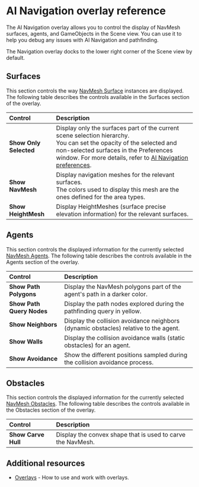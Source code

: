 # AI Navigation overlay reference 
  
The AI Navigation overlay allows you to control the display of NavMesh surfaces, agents, and GameObjects in the Scene view. You can use it to help you debug any issues with AI Navigation and pathfinding.
  
The Navigation overlay docks to the lower right corner of the Scene view by default.
  
## Surfaces
This section controls the way [NavMesh Surface](NavMeshSurface) instances are displayed. The following table describes the controls available in the Surfaces section of the overlay.
  
| **Control**             | **Description**           |
| :---------------------- | :------------------------ |
| **Show Only Selected**  | Display only the surfaces part of the current scene selection hierarchy.<br/> You can set the opacity of the selected and non-selected surfaces in the Preferences window. For more details, refer to [AI Navigation preferences](NavEditorPreferences.md). |
| **Show NavMesh**        | Display navigation meshes for the relevant surfaces. <br/>The colors used to display this mesh are the ones defined for the area types. |
| **Show HeightMesh**     | Display HeightMeshes (surface precise elevation information) for the relevant surfaces. |

## Agents
This section controls the displayed information for the currently selected [NavMesh Agents](NavMeshAgent). The following table describes the controls available in the Agents section of the overlay.      
  
| **Control**               | **Description**           |
| :------------------------ | :------------------------ |
| **Show Path Polygons**    | Display the NavMesh polygons part of the agent's path in a darker color. |
| **Show Path Query Nodes** | Display the path nodes explored during the pathfinding query in yellow. |
| **Show Neighbors**        | Display the collision avoidance neighbors (dynamic obstacles) relative to the agent.  |
| **Show Walls**            | Display the collision avoidance walls (static obstacles) for an agent.   |
| **Show Avoidance**        | Show the different positions sampled during the collision avoidance process.  |  

## Obstacles
This section controls the displayed information for the currently selected [NavMesh Obstacles](NavMeshObstacle.md). The following table describes the controls available in the Obstacles section of the overlay.
 
| **Control**          | **Description**           |
| :------------------- | :-------------------------| 
| **Show Carve Hull**  | Display the convex shape that is used to carve the NavMesh. |

 
## Additional resources
- [Overlays](xref:overlays) - How to use and work with overlays.
